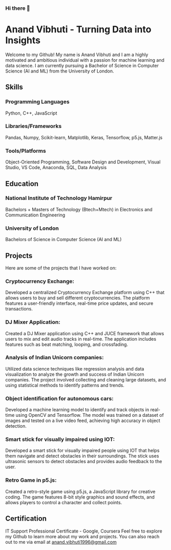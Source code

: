 ### Hi there 👋

# Anand Vibhuti -  Turning Data into Insights 
Welcome to my Github! My name is Anand Vibhuti and I am a highly motivated and ambitious individual with a passion for machine learning and data science. I am currently pursuing a Bachelor of Science in Computer Science (AI and ML) from the University of London.

## Skills
### Programming Languages
 Python, C++, JavaScript
### Libraries/Frameworks
Pandas, Numpy, Scikit-learn, Matplotlib, Keras, Tensorflow, p5.js, Matter.js
### Tools/Platforms
Object-Oriented Programming, Software Design and Development, Visual Studio, VS Code, Anaconda, SQL, Data Analysis
## Education
### National Institute of Technology Hamirpur
Bachelors + Masters of Technology (Btech+Mtech) in Electronics and Communication Engineering 
### University of London
Bachelors of Science in Computer Science (AI and ML)
## Projects
Here are some of the projects that I have worked on:

### Cryptocurrency Exchange:
Developed a centralized Cryptocurrency Exchange platform using C++ that allows users to buy and sell different cryptocurrencies. The platform features a user-friendly interface, real-time price updates, and secure transactions.
### DJ Mixer Application:
Created a DJ Mixer application using C++ and JUCE framework that allows users to mix and edit audio tracks in real-time. The application includes features such as beat matching, looping, and crossfading.
### Analysis of Indian Unicorn companies:
Utilized data science techniques like regression analysis and data visualization to analyze the growth and success of Indian Unicorn companies. The project involved collecting and cleaning large datasets, and using statistical methods to identify patterns and trends.
### Object identification for autonomous cars:
Developed a machine learning model to identify and track objects in real-time using OpenCV and Tensorflow. The model was trained on a dataset of images and tested on a live video feed, achieving high accuracy in object detection.
### Smart stick for visually impaired using IOT:
Developed a smart stick for visually impaired people using IOT that helps them navigate and detect obstacles in their surroundings. The stick uses ultrasonic sensors to detect obstacles and provides audio feedback to the user.
### Retro Game in p5.js:
Created a retro-style game using p5.js, a JavaScript library for creative coding. The game features 8-bit style graphics and sound effects, and allows players to control a character and collect points.
## Certification
IT Support Professional Certificate - Google, Coursera
Feel free to explore my Github to learn more about my work and projects. You can also reach out to me via email at anand.vibhuti1996@gmail.com 
